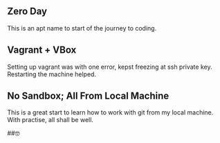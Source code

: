 ## Zero Day
This is an apt name to start of the journey to coding.

## Vagrant + VBox
Setting up vagrant was with one error, kepst freezing at ssh private key. Restarting the machine helped.

## No Sandbox; All From Local Machine
This is a great start to learn how to work with git from my local machine. With practise, all shall be well.

##🤓
